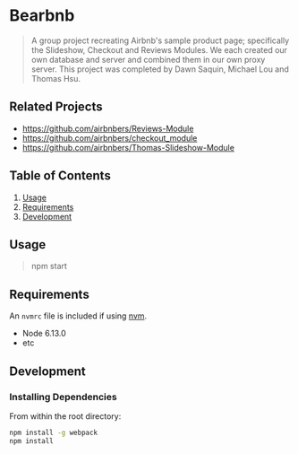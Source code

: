 # Bearbnb

> A group project recreating Airbnb's sample product page; specifically the Slideshow, Checkout and Reviews Modules. We each created our own database and server and combined them in our own proxy server. This project was completed by Dawn Saquin, Michael Lou and Thomas Hsu.

## Related Projects

  - https://github.com/airbnbers/Reviews-Module
  - https://github.com/airbnbers/checkout_module
  - https://github.com/airbnbers/Thomas-Slideshow-Module

## Table of Contents

1. [Usage](#Usage)
1. [Requirements](#requirements)
1. [Development](#development)

## Usage

> npm start

## Requirements

An `nvmrc` file is included if using [nvm](https://github.com/creationix/nvm).

- Node 6.13.0
- etc

## Development

### Installing Dependencies

From within the root directory:

```sh
npm install -g webpack
npm install
```


